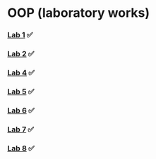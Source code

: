 # OOP (laboratory works)

### [Lab 1](https://github.com/AnastasiaFAF172/OOP/blob/master/Lab1.md) ✅
### [Lab 2](https://github.com/AnastasiaFAF172/OOP/blob/master/Lab2.md) ✅ 
### [Lab 4](https://github.com/AnastasiaFAF172/OOP/blob/master/Lab4.md) ✅
### [Lab 5](https://github.com/AnastasiaFAF172/OOP/blob/master/Lab5.md) ✅ 
### [Lab 6](https://github.com/AnastasiaFAF172/OOP/blob/master/Lab6.md) ✅ 
### [Lab 7](https://github.com/AnastasiaFAF172/OOP/blob/master/Lab7.md) ✅
### [Lab 8](https://github.com/AnastasiaFAF172/OOP/blob/master/Lab8.md) ✅
